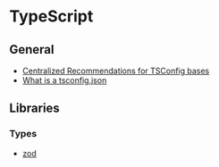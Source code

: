 # TypeScript

## General

- [Centralized Recommendations for TSConfig bases](https://github.com/tsconfig/bases)
- [What is a tsconfig.json](https://www.typescriptlang.org/docs/handbook/tsconfig-json.html)

## Libraries

### Types

- [zod](https://zod.dev/)
